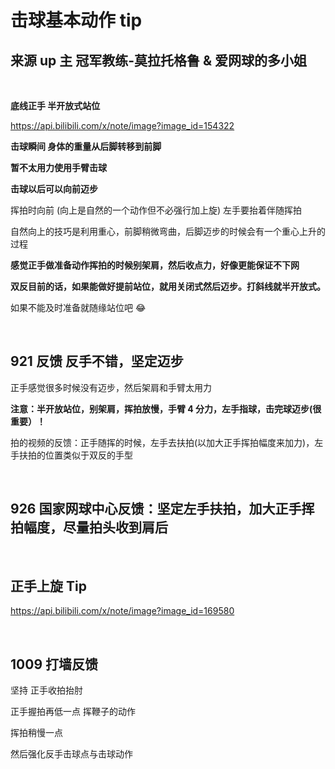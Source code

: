 # 击球基本动作 tip

## 来源 up 主 冠军教练-莫拉托格鲁 & 爱网球的多小姐

&nbsp;

**底线正手 半开放式站位**

https://api.bilibili.com/x/note/image?image_id=154322

**击球瞬间 身体的重量从后脚转移到前脚**

**暂不太用力使用手臂击球**

**击球以后可以向前迈步**

挥拍时向前 (向上是自然的一个动作但不必强行加上旋) 左手要抬着伴随挥拍

自然向上的技巧是利用重心，前脚稍微弯曲，后脚迈步的时候会有一个重心上升的过程

**感觉正手做准备动作挥拍的时候别架肩，然后收点力，好像更能保证不下网**

**双反目前的话，如果能做好提前站位，就用关闭式然后迈步。打斜线就半开放式。**

如果不能及时准备就随缘站位吧 😂

&nbsp;

## 921 反馈 反手不错，坚定迈步

正手感觉很多时候没有迈步，然后架肩和手臂太用力

**注意：半开放站位，别架肩，挥拍放慢，手臂 4 分力，左手指球，击完球迈步(很重要）！**

拍的视频的反馈：正手随挥的时候，左手去扶拍(以加大正手挥拍幅度来加力)，左手扶拍的位置类似于双反的手型

&nbsp;

## 926 国家网球中心反馈：坚定左手扶拍，加大正手挥拍幅度，尽量拍头收到肩后

&nbsp;

## 正手上旋 Tip

https://api.bilibili.com/x/note/image?image_id=169580

&nbsp;

## 1009 打墙反馈

坚持 正手收拍抬肘

正手握拍再低一点 挥鞭子的动作

挥拍稍慢一点

然后强化反手击球点与击球动作
